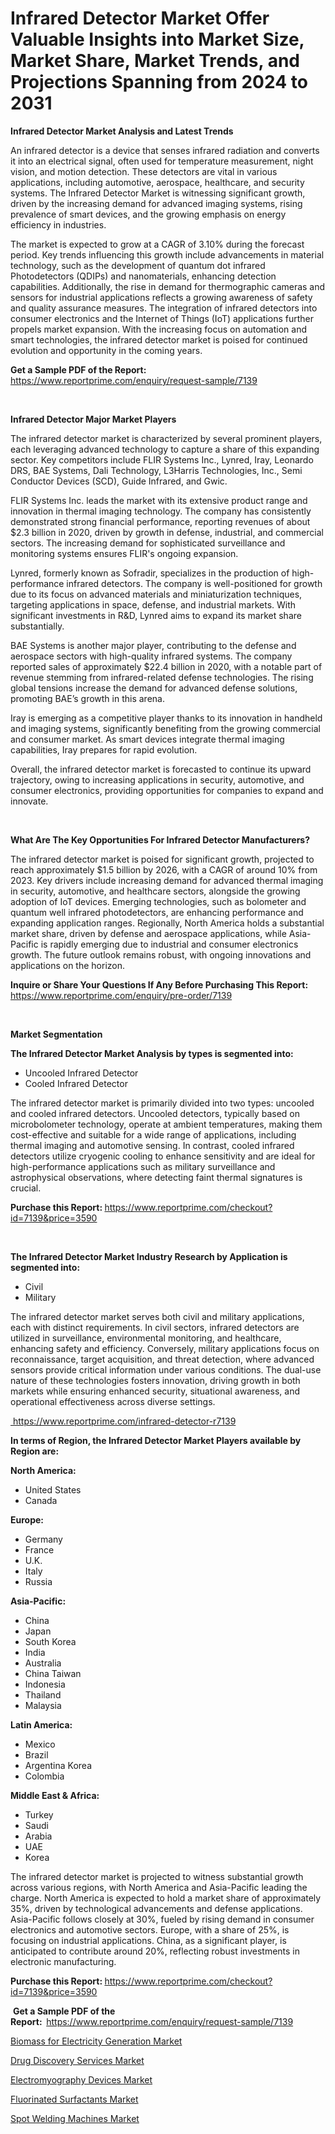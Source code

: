 <p><h1>Infrared Detector Market Offer Valuable Insights into Market Size, Market Share, Market Trends, and Projections Spanning from 2024 to 2031</h1></p><p><strong>Infrared Detector Market Analysis and Latest Trends</strong></p>
<p><p>An infrared detector is a device that senses infrared radiation and converts it into an electrical signal, often used for temperature measurement, night vision, and motion detection. These detectors are vital in various applications, including automotive, aerospace, healthcare, and security systems. The Infrared Detector Market is witnessing significant growth, driven by the increasing demand for advanced imaging systems, rising prevalence of smart devices, and the growing emphasis on energy efficiency in industries.</p><p>The market is expected to grow at a CAGR of 3.10% during the forecast period. Key trends influencing this growth include advancements in material technology, such as the development of quantum dot infrared Photodetectors (QDIPs) and nanomaterials, enhancing detection capabilities. Additionally, the rise in demand for thermographic cameras and sensors for industrial applications reflects a growing awareness of safety and quality assurance measures. The integration of infrared detectors into consumer electronics and the Internet of Things (IoT) applications further propels market expansion. With the increasing focus on automation and smart technologies, the infrared detector market is poised for continued evolution and opportunity in the coming years.</p></p>
<p><strong>Get a Sample PDF of the Report:&nbsp;</strong> <a href="https://www.reportprime.com/enquiry/request-sample/7139">https://www.reportprime.com/enquiry/request-sample/7139</a></p>
<p>&nbsp;</p>
<p><strong>Infrared Detector Major Market Players</strong></p>
<p><p>The infrared detector market is characterized by several prominent players, each leveraging advanced technology to capture a share of this expanding sector. Key competitors include FLIR Systems Inc., Lynred, Iray, Leonardo DRS, BAE Systems, Dali Technology, L3Harris Technologies, Inc., Semi Conductor Devices (SCD), Guide Infrared, and Gwic.</p><p>FLIR Systems Inc. leads the market with its extensive product range and innovation in thermal imaging technology. The company has consistently demonstrated strong financial performance, reporting revenues of about $2.3 billion in 2020, driven by growth in defense, industrial, and commercial sectors. The increasing demand for sophisticated surveillance and monitoring systems ensures FLIR's ongoing expansion.</p><p>Lynred, formerly known as Sofradir, specializes in the production of high-performance infrared detectors. The company is well-positioned for growth due to its focus on advanced materials and miniaturization techniques, targeting applications in space, defense, and industrial markets. With significant investments in R&D, Lynred aims to expand its market share substantially.</p><p>BAE Systems is another major player, contributing to the defense and aerospace sectors with high-quality infrared systems. The company reported sales of approximately $22.4 billion in 2020, with a notable part of revenue stemming from infrared-related defense technologies. The rising global tensions increase the demand for advanced defense solutions, promoting BAE’s growth in this arena.</p><p>Iray is emerging as a competitive player thanks to its innovation in handheld and imaging systems, significantly benefiting from the growing commercial and consumer market. As smart devices integrate thermal imaging capabilities, Iray prepares for rapid evolution.</p><p>Overall, the infrared detector market is forecasted to continue its upward trajectory, owing to increasing applications in security, automotive, and consumer electronics, providing opportunities for companies to expand and innovate.</p></p>
<p>&nbsp;</p>
<p><strong>What Are The Key Opportunities For Infrared Detector Manufacturers?</strong></p>
<p><p>The infrared detector market is poised for significant growth, projected to reach approximately $1.5 billion by 2026, with a CAGR of around 10% from 2023. Key drivers include increasing demand for advanced thermal imaging in security, automotive, and healthcare sectors, alongside the growing adoption of IoT devices. Emerging technologies, such as bolometer and quantum well infrared photodetectors, are enhancing performance and expanding application ranges. Regionally, North America holds a substantial market share, driven by defense and aerospace applications, while Asia-Pacific is rapidly emerging due to industrial and consumer electronics growth. The future outlook remains robust, with ongoing innovations and applications on the horizon.</p></p>
<p><strong>Inquire or Share Your Questions If Any Before Purchasing This Report:</strong> <a href="https://www.reportprime.com/enquiry/pre-order/7139">https://www.reportprime.com/enquiry/pre-order/7139</a></p>
<p>&nbsp;</p>
<p><strong>Market Segmentation</strong></p>
<p><strong>The Infrared Detector Market Analysis by types is segmented into:</strong></p>
<p><ul><li>Uncooled Infrared Detector</li><li>Cooled Infrared Detector</li></ul></p>
<p><p>The infrared detector market is primarily divided into two types: uncooled and cooled infrared detectors. Uncooled detectors, typically based on microbolometer technology, operate at ambient temperatures, making them cost-effective and suitable for a wide range of applications, including thermal imaging and automotive sensing. In contrast, cooled infrared detectors utilize cryogenic cooling to enhance sensitivity and are ideal for high-performance applications such as military surveillance and astrophysical observations, where detecting faint thermal signatures is crucial.</p></p>
<p><strong>Purchase this Report:&nbsp;</strong><a href="https://www.reportprime.com/checkout?id=7139&price=3590">https://www.reportprime.com/checkout?id=7139&price=3590</a></p>
<p>&nbsp;</p>
<p><strong>The Infrared Detector Market Industry Research by Application is segmented into:</strong></p>
<p><ul><li>Civil</li><li>Military</li></ul></p>
<p><p>The infrared detector market serves both civil and military applications, each with distinct requirements. In civil sectors, infrared detectors are utilized in surveillance, environmental monitoring, and healthcare, enhancing safety and efficiency. Conversely, military applications focus on reconnaissance, target acquisition, and threat detection, where advanced sensors provide critical information under various conditions. The dual-use nature of these technologies fosters innovation, driving growth in both markets while ensuring enhanced security, situational awareness, and operational effectiveness across diverse settings.</p></p>
<p><a href="https://www.reportprime.com/infrared-detector-r7139">&nbsp;https://www.reportprime.com/infrared-detector-r7139</a></p>
<p><strong>In terms of Region, the Infrared Detector Market Players available by Region are:</strong></p>
<p>
    <p> <strong> North America: </strong>
        <ul>
            <li>United States</li>
            <li>Canada</li>
        </ul>
        </p> 
    <p> <strong> Europe: </strong>
        <ul>
            <li>Germany</li>
            <li>France</li>
            <li>U.K.</li>
            <li>Italy</li>
            <li>Russia</li>
        </ul>
        </p> 
    <p> <strong> Asia-Pacific: </strong>
        <ul>
            <li>China</li>
            <li>Japan</li>
            <li>South Korea</li>
            <li>India</li>
            <li>Australia</li>
            <li>China Taiwan</li>
            <li>Indonesia</li>
            <li>Thailand</li>
            <li>Malaysia</li>
        </ul>
        </p> 
    <p> <strong> Latin America: </strong>
        <ul>
            <li>Mexico</li>
            <li>Brazil</li>
            <li>Argentina Korea</li>
            <li>Colombia</li>
        </ul>
        </p> 
    <p> <strong> Middle East & Africa: </strong>
        <ul>
            <li>Turkey</li>
            <li>Saudi</li>
            <li>Arabia</li>
            <li>UAE</li>
            <li>Korea</li>
        </ul>
    </p>
    </p>
<p><p>The infrared detector market is projected to witness substantial growth across various regions, with North America and Asia-Pacific leading the charge. North America is expected to hold a market share of approximately 35%, driven by technological advancements and defense applications. Asia-Pacific follows closely at 30%, fueled by rising demand in consumer electronics and automotive sectors. Europe, with a share of 25%, is focusing on industrial applications. China, as a significant player, is anticipated to contribute around 20%, reflecting robust investments in electronic manufacturing.</p></p>
<p><strong>Purchase this Report: </strong><a href="https://www.reportprime.com/checkout?id=7139&price=3590">https://www.reportprime.com/checkout?id=7139&price=3590</a></p>
<p>&nbsp;<strong>Get a Sample PDF of the Report:&nbsp;&nbsp;</strong><a href="https://www.reportprime.com/enquiry/request-sample/7139">https://www.reportprime.com/enquiry/request-sample/7139</a></p>
<p><strong></strong></p>
<p><p><a href="https://issuu.com/reportprime-2/docs/biomass-for-electricity-generation-_1cde562ef16707">Biomass for Electricity Generation Market</a></p><p><a href="https://www.linkedin.com/pulse/market-forecasting-change-global-drug-discovery-services-jygje?trackingId=8D9yu5FjTxuQBMUvz0YjPQ%3D%3D">Drug Discovery Services Market</a></p><p><a href="https://www.linkedin.com/pulse/future-ready-strategic-insights-global-electromyography-devices-jmwyf?trackingId=%2FHIQOCehSC2Tn7TgPdr3Cg%3D%3D">Electromyography Devices Market</a></p><p><a href="https://medium.com/@zoe.dyer9808709/mapping-the-fluorinated-surfactants-market-trends-challenges-and-breakthroughs-2024-2031-b7ae8b2bec08">Fluorinated Surfactants Market</a></p><p><a href="https://medium.com/@raap8632472024/spot-welding-machines-market-size-share-analysis-growth-trends-forecasts-2024-2031-e6f52d89152f">Spot Welding Machines Market</a></p></p>